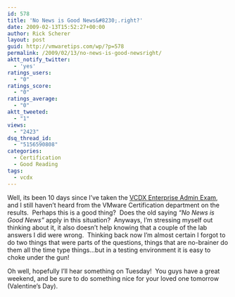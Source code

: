 ```yaml
---
id: 578
title: 'No News is Good News&#8230;.right?'
date: 2009-02-13T15:52:27+00:00
author: Rick Scherer
layout: post
guid: http://vmwaretips.com/wp/?p=578
permalink: /2009/02/13/no-news-is-good-newsright/
aktt_notify_twitter:
  - 'yes'
ratings_users:
  - "0"
ratings_score:
  - "0"
ratings_average:
  - "0"
aktt_tweeted:
  - "1"
views:
  - "2423"
dsq_thread_id:
  - "5156590808"
categories:
  - Certification
  - Good Reading
tags:
  - vcdx
---
```

Well, its been 10 days since I&#8217;ve taken the <a href="http://vmwaretips.com/wp/2009/02/04/vcdx-enterprise-administration-exam-complete/" target="_blank">VCDX Enterprise Admin Exam</a>, and I still haven&#8217;t heard from the VMware Certification department on the results.  Perhaps this is a good thing?  Does the old saying _&#8220;No News is Good News&#8221;_ apply in this situation?  Anyways, I&#8217;m stressing myself out thinking about it, it also doesn&#8217;t help knowing that a couple of the lab answers I did were wrong.  Thinking back now I&#8217;m almost certain I forgot to do two things that were parts of the questions, things that are no-brainer do them all the time type things&#8230;but in a testing environment it is easy to choke under the gun!

Oh well, hopefully I&#8217;ll hear something on Tuesday!  You guys have a great weekend, and be sure to do something nice for your loved one tomorrow (Valentine&#8217;s Day).